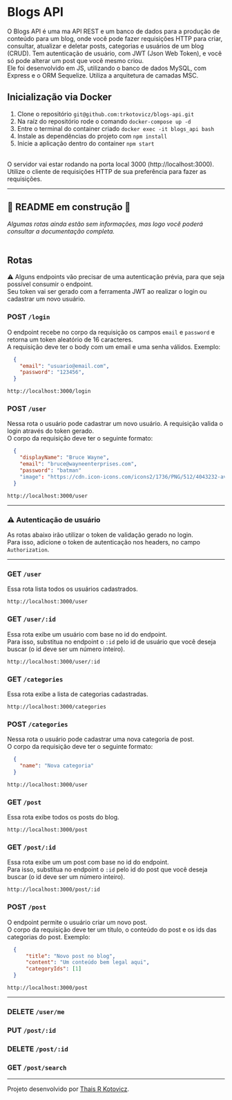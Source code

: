 # Blogs API

O Blogs API é uma ma API REST e um banco de dados para a produção de conteúdo para um blog, onde você pode fazer requisições HTTP para criar, consultar, atualizar e deletar posts, categorias e usuários de um blog (CRUD). Tem autenticação de usuário, com JWT (Json Web Token), e você só pode alterar um post que você mesmo criou.</br>
Ele foi desenvolvido em JS, utilizando o banco de dados MySQL, com Express e o ORM Sequelize. Utiliza a arquitetura de camadas MSC.</br>

## Inicialização via Docker

1. Clone o repositório `git@github.com:trkotovicz/blogs-api.git`
2. Na raíz do repositório rode o comando `docker-compose up -d`
3. Entre o terminal do container criado `docker exec -it blogs_api bash`
4. Instale as dependências do projeto com `npm install`
5. Inicie a aplicação dentro do container `npm start`
</br>
O servidor vai estar rodando na porta local 3000 (http://localhost:3000).</br>
Utilize o cliente de requisições HTTP de sua preferência para fazer as requisições.

---

## 🚧 README em construção 🚧

*Algumas rotas ainda estão sem informações, mas logo você poderá consultar a documentação completa.*
</br>
</br>

## Rotas

⚠️ Alguns endpoints vão precisar de uma autenticação prévia, para que seja possível consumir o endpoint.</br>
Seu token vai ser gerado com a ferramenta JWT ao realizar o login ou cadastrar um novo usuário.

### POST `/login`

O endpoint recebe no corpo da requisição os campos `email` e `password` e retorna um token aleatório de 16 caracteres.</br>
A requisição deve ter o body com um email e uma senha válidos. Exemplo:
```json
  {
    "email": "usuario@email.com",
    "password": "123456",
  }
  ```
`http://localhost:3000/login`

### POST `/user`

Nessa rota o usuário pode cadastrar um novo usuário. A requisição valida o login através do token gerado.</br>
O corpo da requisição deve ter o seguinte formato:
```json
  {
    "displayName": "Bruce Wayne",
    "email": "bruce@wayneenterprises.com",
    "password": "batman"
    "image": "https://cdn.icon-icons.com/icons2/1736/PNG/512/4043232-avatar-batman-comics-hero_113278.png"
  }
 ```
`http://localhost:3000/user`

---

### ⚠️ Autenticação de usuário

As rotas abaixo irão utilizar o token de validação gerado no login.</br>
Para isso, adicione o token de autenticação nos headers, no campo `Authorization`.</br>

---

### GET `/user`

Essa rota lista todos os usuários cadastrados.</br>

`http://localhost:3000/user`
</br>

### GET `/user/:id`

Essa rota exibe um usuário com base no id do endpoint.</br>
Para isso, substitua no endpoint o `:id` pelo id de usuário que você deseja buscar (o id deve ser um número inteiro).

`http://localhost:3000/user/:id`
</br>

### GET `/categories`

Essa rota exibe a lista de categorias cadastradas.</br>

`http://localhost:3000/categories`
</br>




<!--

### DELETE `/user/me`

-->




### POST `/categories`

Nessa rota o usuário pode cadastrar uma nova categoria de post.</br>
O corpo da requisição deve ter o seguinte formato:
```json
  {
    "name": "Nova categoria"
  }
  ```
`http://localhost:3000/user`


### GET `/post`

Essa rota exibe todos os posts do blog.</br>

`http://localhost:3000/post`
</br>


### GET `/post/:id`

Essa rota exibe um um post com base no id do endpoint.</br>
Para isso, substitua no endpoint o `:id` pelo id do post que você deseja buscar (o id deve ser um número inteiro).

`http://localhost:3000/post/:id`
</br>


### POST `/post`

O endpoint permite o usuário criar um novo post.</br>
O corpo da requisição deve ter um título, o conteúdo do post e os ids das categorias do post. Exemplo:
```json
  {
	  "title": "Novo post no blog",
	  "content": "Um conteúdo bem legal aqui",
	  "categoryIds": [1]
  }
```
`http://localhost:3000/post`




<!--
### PUT `/post/:id`

### DELETE `/post/:id`

### GET `/post/search`
-->



---

### DELETE `/user/me`

### PUT `/post/:id`

### DELETE `/post/:id`

### GET `/post/search`

---

Projeto desenvolvido por [Thais R Kotovicz](https://www.linkedin.com/in/thaiskotovicz/).
</br>
